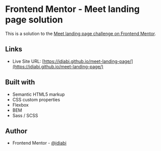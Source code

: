 # Frontend Mentor - Meet landing page solution

This is a solution to the [Meet landing page challenge on Frontend Mentor](https://www.frontendmentor.io/challenges/meet-landing-page-rbTDS6OUR).

## Links

- Live Site URL: [https://jdiabi.github.io/meet-landing-page/](https://jdiabi.github.io/meet-landing-page/)

## Built with

- Semantic HTML5 markup
- CSS custom properties
- Flexbox
- BEM
- Sass / SCSS

## Author

- Frontend Mentor - [@jdiabi](https://www.frontendmentor.io/profile/jdiabi)